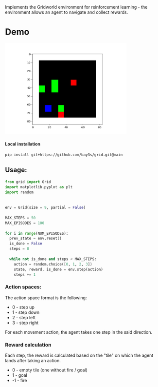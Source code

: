 Implements the Gridworld environment for reinforcement learning - the environment allows an agent to navigate and collect rewards.

# Demo

<img src="https://raw.githubusercontent.com/bay3s/grid/main/assets/episodes.gif" width='400'>

#### Local installation

```sh
pip install git+https://github.com/bay3s/grid.git@main
```

## Usage:

```python
from grid import Grid
import matplotlib.pyplot as plt
import random


env = Grid(size = 9, partial = False)

MAX_STEPS = 50
MAX_EPISODES = 100

for i in range(NUM_EPISODES):
  prev_state = env.reset()
  is_done = False
  steps = 0

  while not is_done and steps < MAX_STEPS:
    action = random.choice([0, 1, 2, 3])
    state, reward, is_done = env.step(action)
    steps += 1
```

### Action spaces:
The action space format is the following:
  * 0 - step up
  * 1 - step down
  * 2 - step left
  * 3 - step right 

For each movement action, the agent takes one step in the said direction. 

### Reward calculation

Each step, the reward is calculated based on the "tile" on which the agent lands after taking an action.
  * 0 - empty tile (one without fire / goal) 
  * 1 - goal
  * -1 - fire 
